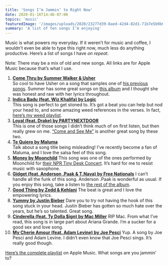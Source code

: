 ```yaml
---
title: 'Songs I’m Jammin’ to Right Now'
date: 2020-01-16T14:46-07:00
topics: 'music'
featuredImage: '/images/uploads/2020/23277d39-8aed-42d4-82d1-71b7e5b9b6f6.jpeg'
summary: 'A list of ten songs I’m enjoying'
---
```

Music is what powers my everyday. If it weren’t for music and coffee, I wouldn’t even be able to type this right now, much less do anything productive. Here’s a list of songs I have _on repeat_.

Note: There may be a mix of old and new songs. All links are for Apple Music because that’s what I use.

1. [**Come Thru by Summer Walker & Usher**](https://music.apple.com/us/album/come-thru/1481606156?i=1481606162)  
So cool to have Usher on a song that samples one of [his previous songs](https://music.apple.com/us/album/you-make-me-wanna/278845426?i=278845473). Summer has some great songs on [this album](https://music.apple.com/us/album/over-it/1481606156) and I thought she was honest and raw with her lyrics throughout.
2. [**Indica Badu (feat. Wiz Khalifa) by Logic**](https://music.apple.com/us/album/indica-badu-feat-wiz-khalifa/1355196892?i=1355197424)  
This song is perfect to get stoned to. It’s got a beat you can help but nod your head to, and some amazing weed references in the verses. In fact, [here’s my weed playlist](https://music.apple.com/us/playlist/lets-get-baked/pl.u-W2P7FvpBeg1).
3. [**Loyal (feat. Drake) by PARTYNEXTDOOR**](https://music.apple.com/us/album/loyal-feat-drake/1487539206?i=1487539223)  
This is one of those songs I didn’t think much of on first listen, but then really grew on me. [“Come and See Me”](https://music.apple.com/us/album/come-and-see-me-feat-drake/1136197106?i=1136197236) is another great song by these two.
4. [**Te Quiero by Maluma**](https://music.apple.com/us/album/te-quiero/1461912465?i=1461912708)  
Talk about a song title being misleading! I’ve recently become a fan of Maluma, and I love the salsa feel of this song.
5. [**Money by Moonchild**](https://music.apple.com/us/album/money/1473502345?i=1473502772)
This song was one of the ones performed by Moonchild for [their NPR Tiny Desk Concert](https://youtu.be/B_ymY0xG0LI). It’s hard for me to resist music with saxophone.
6. [**Gidget (feat. Anderson .Paak & T.Nava) by Free Nationals**](https://music.apple.com/us/album/gidget-feat-anderson-paak-t-nava/1485339428?i=1485339444)
I can’t handle all the funk of this song. Anderson .Paak is wonderful as usual. If you enjoy this song, take a listen to [the rest of the album](https://music.apple.com/us/album/free-nationals/1485339428).
7. [**Good Thing by Zedd & Kehlani**](https://music.apple.com/us/album/good-thing/1481152671?i=1481152674)
The beat is great and I love the empowering lyrics.
8. [**Yummy by Justin Bieber**](https://music.apple.com/us/album/yummy/1492502421?i=1492502431)
Dare you to try not having the hook of this song stuck in your head. Justin Bieber has gotten so much hate over the years, but he’s so talented. Great song.
9. [**Cinderella (feat. Ty Dolla $ign) by Mac Miller**](https://music.apple.com/us/album/cinderella-feat-ty-dolla-%24ign/1137965822?i=1137966332)
RIP Mac. From what I’ve read, this song is in large part about Ariana Grande. I’m a sucker for a good sex and love song.
10. [**My Cherie Amour (feat. Adam Levine) by Joe Pesci**](https://music.apple.com/us/album/my-cherie-amour-feat-adam-levine/1484015665?i=1484016044)
Yup. A song by Joe Pesci and Adam Levine. I didn’t even know that Joe Pesci sings. It’s really good though.

[Here’s the complete playlist](https://music.apple.com/us/playlist/songs-im-jamming-to-right-now/pl.u-W2DVFvpBeg1) on Apple Music. What songs are you jammin’ to?
